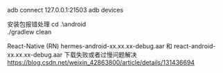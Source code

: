 adb connect 127.0.0.1:21503
adb devices

安装包报错处理
cd .\android\
 ./gradlew clean

React-Native (RN) hermes-android-xx.xx.xx-debug.aar 和 react-android-xx.xx.xx-debug.aar 下载失败或者过慢问题解决
https://blog.csdn.net/weixin_42863800/article/details/131436694
